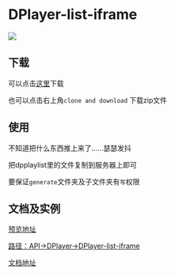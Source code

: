 # DPlayer-list-iframe

![](https://img.shields.io/badge/php->=5.3-purple.svg)

## 下载
可以点击[这里](https://github.com/menhood/DPlayer-list-iframe/releases/download/1.1/DPlayer-list-iframe-test-v1.1.zip)下载

也可以点击右上角`clone and download` 下载zip文件
## 使用
不知道把什么东西推上来了……瑟瑟发抖

把dpplaylist里的文件复制到服务器上即可

要保证`generate`文件夹及子文件夹有`写`权限

## 文档及实例

[预览地址](https://api.menhood.wang/dpplaylist/)

[路径：API->DPlayer->DPlayer-list-iframe](https://api.menhood.wang)

[文档地址](https://www.showdoc.cc/web/#/page/475148438362044)
